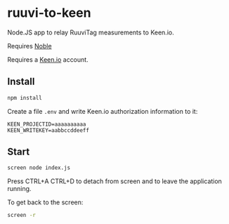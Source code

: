 ruuvi-to-keen
=============
Node.JS app to relay RuuviTag measurements to Keen.io.

Requires [Noble](https://github.com/sandeepmistry/noble)

Requires a [Keen.io](https://keen.io) account.

## Install

```sh
npm install
```

Create a file `.env` and write Keen.io authorization information to it:

```
KEEN_PROJECTID=aaaaaaaaaa
KEEN_WRITEKEY=aabbccddeeff
```

## Start

```bash
screen node index.js
```
Press CTRL+A CTRL+D to detach from screen and to leave the application running.

To get back to the screen:
```bash
screen -r
```
